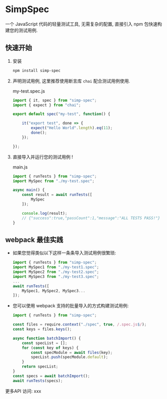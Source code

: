 # SimpSpec

一个 JavaScript 代码的轻量测试工具, 无需复杂的配置, 直接引入 npm 包快速构建您的测试用例.

## 快速开始

1. 安装

    ```bash
    npm install simp-spec
    ```

2. 声明测试用例, 这里推荐使用断言库 `chai` 配合测试用例使用.

    my-test.spec.js
    ```js
    import { it, spec } from "simp-spec";
    import { expect } from "chai";

    export default spec("my-test", function() {

        it("export test", done => {
            expect("Hello World".length).eq(11);
            done();
        });

    });

    ```

3. 直接导入并运行您的测试用例 !

    main.js
    ```js
    import { runTests } from "simp-spec";
    import MySpec from "./my-test.spec";

    async main() {
        const result = await runTests([
            MySpec
        ]);

        console.log(result);
        // {"success":true,"passCount":1,"message":"ALL TESTS PASS!"}
    }
    ```


## webpack 最佳实践

- 如果您觉得类似以下这样一条条导入测试用例很繁琐:

    ```js
    import { runTests } from "simp-spec";
    import MySpec1 from "./my-test1.spec";
    import MySpec2 from "./my-test2.spec";
    import MySpec3 from "./my-test3.spec";
    ...
    await runTests([
        MySpec1, MySpec2, MySpec3...
    ]);
    ```

- 您可以使用 webpack 支持的批量导入的方式构建测试用例:

    ```js
    import { runTests } from "simp-spec";

    const files = require.context("./spec", true, /.spec.js$/);
    const keys = files.keys();

    async function batchImport() {
        const specList = [];
        for (const key of keys) {
            const specModule = await files(key);
            specList.push(specModule.default);
        }
        return specList;
    }
    const specs = await batchImport();
    await runTests(specs);
    ```

更多API 访问: xxx
